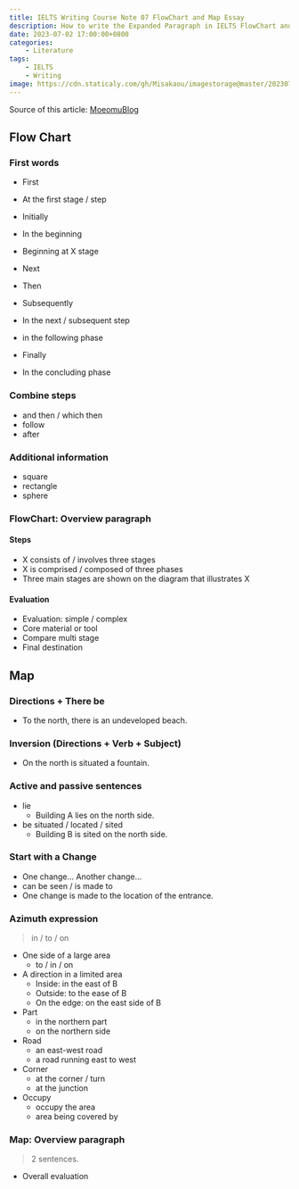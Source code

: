 ```yaml
---
title: IELTS Writing Course Note 07 FlowChart and Map Essay
description: How to write the Expanded Paragraph in IELTS FlowChart and Map Essay
date: 2023-07-02 17:00:00+0800
categories:
    - Literature
tags:
    - IELTS
    - Writing
image: https://cdn.staticaly.com/gh/Misakaou/imagestorage@master/20230702/IELTS-Writing-Course-Note-07-FlowChart-and-Map-Essay.27ybe1oxgbk0.webp
---
```


Source of this article: [MoeomuBlog](/posts/ielts-writing-course-note-07-flowchart-and-map-essay/)

## Flow Chart

### First words

- First
- At the first stage / step
- Initially
- In the beginning
- Beginning at X stage

- Next
- Then
- Subsequently
- In the next / subsequent step
- in the following phase

- Finally
- In the concluding phase

### Combine steps

- and then / which then
- follow
- after

### Additional information

- square
- rectangle
- sphere

### FlowChart: Overview paragraph

#### Steps

- X consists of / involves three stages
- X is comprised / composed of three phases
- Three main stages are shown on the diagram that illustrates X

#### Evaluation

- Evaluation: simple / complex
- Core material or tool
- Compare multi stage
- Final destination

## Map

### Directions + There be

- To the north, there is an undeveloped beach.

### Inversion (Directions + Verb + Subject)

- On the north is situated a fountain.

### Active and passive sentences

- lie
  - Building A lies on the north side.
- be situated / located / sited
  - Building B is sited on the north side.

### Start with a Change

- One change... Another change...
- can be seen / is made to
- One change is made to the location of the entrance.

### Azimuth expression

> in / to / on

- One side of a large area
  - to / in / on
- A direction in a limited area
  - Inside: in the east of B
  - Outside: to the ease of B
  - On the edge: on the east side of B
- Part
  - in the northern part
  - on the northern side
- Road
  - an east-west road
  - a road running east to west
- Corner
  - at the corner / turn
  - at the junction
- Occupy
  - occupy the area
  - area being covered by

### Map: Overview paragraph

> 2 sentences.

- Overall evaluation
